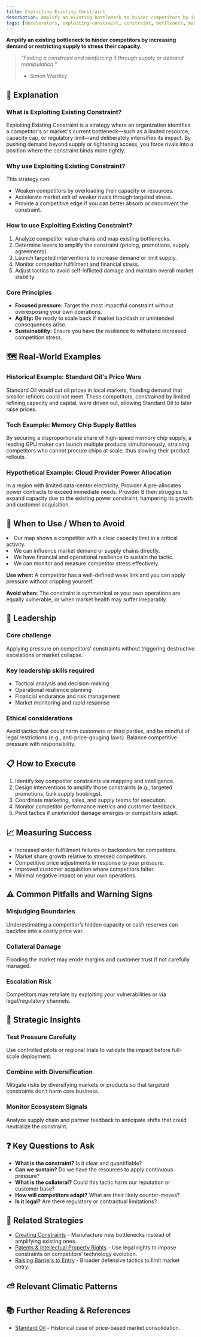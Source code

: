 ```yaml
---
title: Exploiting Existing Constraint
description: Amplify an existing bottleneck to hinder competitors by increasing demand or restricting supply to stress their capacity.
tags: [decelerators, exploiting-constraint, constraint, bottleneck, market-manipulation]
---
```


**Amplify an existing bottleneck to hinder competitors by increasing demand or restricting supply to stress their capacity.**

> *"Finding a constraint and reinforcing it through supply or demand manipulation."*
>
> - Simon Wardley

## 🤔 **Explanation**

### What is Exploiting Existing Constraint?

Exploiting Existing Constraint is a strategy where an organization identifies a competitor's or market's current bottleneck—such as a limited resource, capacity cap, or regulatory limit—and deliberately intensifies its impact. By pushing demand beyond supply or tightening access, you force rivals into a position where the constraint binds more tightly.

### Why use Exploiting Existing Constraint?

This strategy can:

- Weaken competitors by overloading their capacity or resources.
- Accelerate market exit of weaker rivals through targeted stress.
- Provide a competitive edge if you can better absorb or circumvent the constraint.

### How to use Exploiting Existing Constraint?

1. Analyze competitor value chains and map existing bottlenecks.
2. Determine levers to amplify the constraint (pricing, promotions, supply agreements).
3. Launch targeted interventions to increase demand or limit supply.
4. Monitor competitor fulfillment and financial stress.
5. Adjust tactics to avoid self-inflicted damage and maintain overall market stability.

### Core Principles

- **Focused pressure:** Target the most impactful constraint without overexposing your own operations.
- **Agility:** Be ready to scale back if market backlash or unintended consequences arise.
- **Sustainability:** Ensure you have the resilience to withstand increased competition stress.

## 🗺️ **Real-World Examples**

### Historical Example: Standard Oil's Price Wars

Standard Oil would cut oil prices in local markets, flooding demand that smaller refiners could not meet. These competitors, constrained by limited refining capacity and capital, were driven out, allowing Standard Oil to later raise prices.

### Tech Example: Memory Chip Supply Battles

By securing a disproportionate share of high-speed memory chip supply, a leading GPU maker can launch multiple products simultaneously, straining competitors who cannot procure chips at scale, thus slowing their product rollouts.

### Hypothetical Example: Cloud Provider Power Allocation

In a region with limited data-center electricity, Provider A pre-allocates power contracts to exceed immediate needs. Provider B then struggles to expand capacity due to the existing power constraint, hampering its growth and customer acquisition.

## 🚦 **When to Use / When to Avoid**

<Assessment strategyName="Exploiting Existing Constraint">
  <MapSignals>
    <li>Our map shows a competitor with a clear capacity limit in a critical activity.</li>
    <li>We can influence market demand or supply chains directly.</li>
  </MapSignals>
  <Readiness>
    <li>We have financial and operational resilience to sustain the tactic.</li>
    <li>We can monitor and measure competitor stress effectively.</li>
  </Readiness>
</Assessment>

**Use when:** A competitor has a well-defined weak link and you can apply pressure without crippling yourself.

**Avoid when:** The constraint is symmetrical or your own operations are equally vulnerable, or when market health may suffer irreparably.

## 🎯 **Leadership**

### Core challenge

Applying pressure on competitors’ constraints without triggering destructive escalations or market collapse.

### Key leadership skills required

- Tactical analysis and decision-making
- Operational resilience planning
- Financial endurance and risk management
- Market monitoring and rapid response

### Ethical considerations

Avoid tactics that could harm customers or third parties, and be mindful of legal restrictions (e.g., anti-price-gouging laws). Balance competitive pressure with responsibility.

## 📋 **How to Execute**

1. Identify key competitor constraints via mapping and intelligence.
2. Design interventions to amplify those constraints (e.g., targeted promotions, bulk supply bookings).
3. Coordinate marketing, sales, and supply teams for execution.
4. Monitor competitor performance metrics and customer feedback.
5. Pivot tactics if unintended damage emerges or competitors adapt.

## 📈 **Measuring Success**

- Increased order fulfillment failures or backorders for competitors.
- Market share growth relative to stressed competitors.
- Competitive price adjustments in response to your pressure.
- Improved customer acquisition where competitors falter.
- Minimal negative impact on your own operations.

## ⚠️ **Common Pitfalls and Warning Signs**

### Misjudging Boundaries

Underestimating a competitor’s hidden capacity or cash reserves can backfire into a costly price war.

### Collateral Damage

Flooding the market may erode margins and customer trust if not carefully managed.

### Escalation Risk

Competitors may retaliate by exploiting *your* vulnerabilities or via legal/regulatory channels.

## 🧠 **Strategic Insights**

### Test Pressure Carefully

Use controlled pilots or regional trials to validate the impact before full-scale deployment.

### Combine with Diversification

Mitigate risks by diversifying markets or products so that targeted constraints don’t harm core business.

### Monitor Ecosystem Signals

Analyze supply chain and partner feedback to anticipate shifts that could neutralize the constraint.

## ❓ **Key Questions to Ask**

- **What is the constraint?** Is it clear and quantifiable?
- **Can we sustain?** Do we have the resources to apply continuous pressure?
- **What is the collateral?** Could this tactic harm our reputation or customer base?
- **How will competitors adapt?** What are their likely counter-moves?
- **Is it legal?** Are there regulatory or contractual limitations?

## 🔀 **Related Strategies**

- [Creating Constraints](/strategies/decelerators/creating-constraints) - Manufacture new bottlenecks instead of amplifying existing ones.
- [Patents & Intellectual Property Rights](/strategies/decelerators/ipr) - Use legal rights to impose constraints on competitors’ technology evolution.
- [Raising Barriers to Entry](/strategies/defensive/raising-barriers-to-entry) - Broader defensive tactics to limit market entry.

## ⛅ **Relevant Climatic Patterns**

## 📚 **Further Reading & References**

- [Standard Oil](https://en.wikipedia.org/wiki/Standard_Oil) - Historical case of price-based market consolidation.
